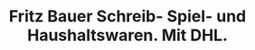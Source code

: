 ---
title: "Fritz Bauer Schreib- Spiel- und Haushaltswaren. Mit DHL."
url: /lautertal-odenwald/fritz-bauer-schreib-spiel-und-haushaltswaren-mit-dhl/
shop: Schreibwaren
---